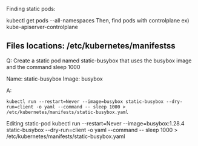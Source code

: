Finding static pods: 

kubectl get pods --all-namespaces 
Then, find pods with controlplane 
ex) kube-apiserver-controlplane


Files locations: 
/etc/kubernetes/manifestss
---
Q: Create a static pod named static-busybox that uses the busybox image and the command sleep 1000

Name: static-busybox
Image: busybox

A:
```
kubectl run --restart=Never --image=busybox static-busybox --dry-run=client -o yaml --command -- sleep 1000 > /etc/kubernetes/manifests/static-busybox.yaml
```

Editing static-pod
kubectl run --restart=Never --image=busybox:1.28.4 static-busybox --dry-run=client -o yaml --command -- sleep 1000 > /etc/kubernetes/manifests/static-busybox.yaml